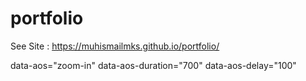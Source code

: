 # portfolio

See Site :  https://muhismailmks.github.io/portfolio/

data-aos="zoom-in"
data-aos-duration="700"
data-aos-delay="100"